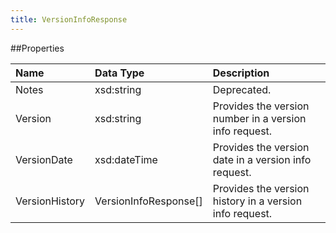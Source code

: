 ```yaml
---
title: VersionInfoResponse
---
```

##Properties
<table class="table table-hover"> <thead align="left"><tr><th>Name</th><th>Data Type</th><th>Description</th></tr></thead> <tbody><tr><td>Notes</td><td>xsd:string</td><td>Deprecated.</td></tr><tr><td>Version</td><td>xsd:string</td><td>Provides the version number in a version info request.</td></tr><tr><td>VersionDate</td><td>xsd:dateTime</td><td>Provides the version date in a version info request.</td></tr><tr><td>VersionHistory</td><td>VersionInfoResponse[]</td><td>Provides the version history in a version info request.</td></tr></tbody></table>

